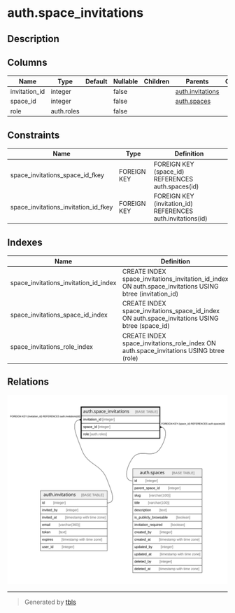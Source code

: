 # auth.space_invitations

## Description

## Columns

| Name | Type | Default | Nullable | Children | Parents | Comment |
| ---- | ---- | ------- | -------- | -------- | ------- | ------- |
| invitation_id | integer |  | false |  | [auth.invitations](auth.invitations.md) |  |
| space_id | integer |  | false |  | [auth.spaces](auth.spaces.md) |  |
| role | auth.roles |  | false |  |  |  |

## Constraints

| Name | Type | Definition |
| ---- | ---- | ---------- |
| space_invitations_space_id_fkey | FOREIGN KEY | FOREIGN KEY (space_id) REFERENCES auth.spaces(id) |
| space_invitations_invitation_id_fkey | FOREIGN KEY | FOREIGN KEY (invitation_id) REFERENCES auth.invitations(id) |

## Indexes

| Name | Definition |
| ---- | ---------- |
| space_invitations_invitation_id_index | CREATE INDEX space_invitations_invitation_id_index ON auth.space_invitations USING btree (invitation_id) |
| space_invitations_space_id_index | CREATE INDEX space_invitations_space_id_index ON auth.space_invitations USING btree (space_id) |
| space_invitations_role_index | CREATE INDEX space_invitations_role_index ON auth.space_invitations USING btree (role) |

## Relations

![er](auth.space_invitations.svg)

---

> Generated by [tbls](https://github.com/k1LoW/tbls)
